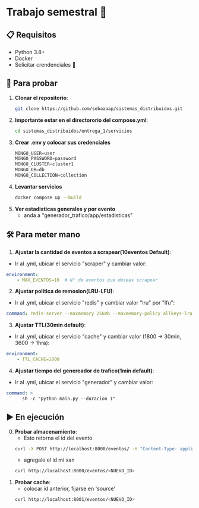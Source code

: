 # Trabajo semestral 🗿


## 📋 Requisitos
- Python 3.8+
- Docker
- Solicitar crendenciales 🥵

## 🚄 Para probar 
1. **Clonar el repositorio**:
   ```bash
   git clone https://github.com/sebaaaap/sistemas_distribuidos.git
   ```
2. **Importante estar en el directororio del compose.yml**:
    ```bash
    cd sistemas_distribuidos/entrega_1/servicios
    ```
3. **Crear .env y colocar sus credenciales**
   ```python
   MONGO_USER=user
   MONGO_PASSWORD=password 
   MONGO_CLUSTER=cluster1
   MONGO_DB=db       
   MONGO_COLLECTION=collection
   ```
4. **Levantar servicios**
   ```bash
   docker compose up --build
   ```
5. **Ver estadisticas generales y por evento**
   - anda a "generador_trafico/app/estadisticas"


## 🛠️ Para meter mano 

1. **Ajustar la cantidad de eventos a scrapear(10eventos Default)**:
 - Ir al .yml, ubicar el servicio "scraper" y cambiar valor:
```docker-compose.yml
environment:  
    - MAX_EVENTOS=10  # N° de eventos que deseas scrapear
```
2. **Ajustar politica de remosion(LRU-LFU)**:
 - Ir al .yml, ubicar el servicio "redis" y cambiar valor "lru" por "lfu":
```docker-compose.yml
command: redis-server --maxmemory 256mb --maxmemory-policy allkeys-lru # allkeys-lfu
```
3. **Ajustar TTL(30min default)**:
 - Ir al .yml, ubicar el servicio "cache" y cambiar valor (1800 -> 30min, 3600 -> 1hra):
```docker-compose.yml
environment:
    - TTL_CACHE=1800
```

4. **Ajustar tiempo del genereador de trafico(1min default)**:
 - Ir al .yml, ubicar el servicio "generador" y cambiar valor:
```docker-compose.yml
command: >
      sh -c "python main.py --duracion 1" 
```



## ▶️ En ejecución
0. **Probar almacenamiento**:
    - Esto retorna el id del evento
    ```bash
    curl -X POST http://localhost:8000/eventos/ -H "Content-Type: application/json" -d '{"id": "alert-123","uuid": "f35d4177-ca17-4644-a20f-e3425d651178","country": "CI","city": "Malloco","street": "Los Aromos","location": {"x": -70.876047, "y": -33.614422},"type": "ROAD_CLOSED","subtype": "ROAD_CLOSED_EVENT","speed": 0,"roadType": 1,"inscale": false,"confidence": 0,"reliability": 6,"pubMillis": 1744739082000
    ```
    - agregale el id mi xan
    ```bash
    curl http://localhost:8000/eventos/<NUEVO_ID>
    ```
3. **Probar cache**:
    - colocar id anterior, fijarse en 'source'
    ```bash
    curl http://localhost:8001/eventos/<NUEVO_ID>
    ```